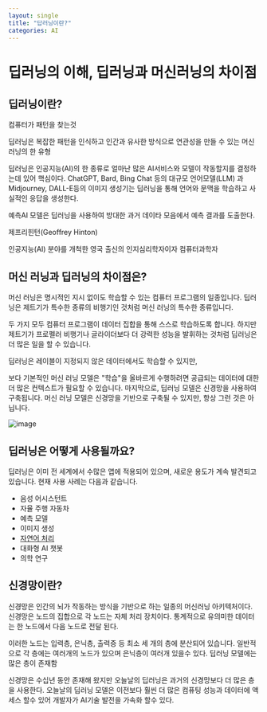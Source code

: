 ```yaml
---
layout: single
title: "답러닝이란?"
categories: AI
---
```


# 딥러닝의 이해, 딥러닝과 머신러닝의 차이점


## 딥러닝이란?


컴퓨터가 패턴을 찾는것

딥러닝은 복잡한 패턴을 인식하고 인간과 유사한 방식으로 연관성을 만들 수 있는 머신러닝의 한 유형

딥러닝은 인공지능(AI)의 한 종류로 얼마난 많은 AI서비스와 모델이 작동할지를 결정하는데 있어 핵심이다. ChatGPT, Bard, Bing Chat 등의 대규모 언어모델(LLM) 과 Midjourney, DALL-E등의 이미지 생성기는 딥러닝을 통해 언어와 문맥을 학습하고 사실적인 응답을 생성한다.

예측AI 모델은 딥러닝을 사용하여 방대한 과거 데이타 모음에서 예측 결과를 도출한다.



제프리힌턴(Geoffrey Hinton)

인공지능(AI) 분야를 개척한 영국 출신의 인지심리학자이자 컴퓨터과학자



## 머신 러닝과 딥러닝의 차이점은?

머신 러닝은 명시적인 지시 없이도 학습할 수 있는 컴퓨터 프로그램의 일종입니다. 딥러닝은 제트기가 특수한 종류의 비행기인 것처럼 머신 러닝의 특수한 종류입니다. 

두 가지 모두 컴퓨터 프로그램이 데이터 집합을 통해 스스로 학습하도록 합니다. 하지만 제트기가 프로펠러 비행기나 글라이더보다 더 강력한 성능을 발휘하는 것처럼 딥러닝은 더 많은 일을 할 수 있습니다.

딥러닝은 레이블이 지정되지 않은 데이터에서도 학습할 수 있지만, 

보다 기본적인 머신 러닝 모델은 "학습"을 올바르게 수행하려면 공급되는 데이터에 대한 더 많은 컨텍스트가 필요할 수 있습니다. 마지막으로, 딥러닝 모델은 신경망을 사용하여 구축됩니다. 머신 러닝 모델은 신경망을 기반으로 구축될 수 있지만, 항상 그런 것은 아닙니다.



![image](https://github.com/ChanWoo-Jung/ChanWoo-Jung.github.io/assets/100073385/34edeb07-1ca0-4ee8-a62b-4ad7afb47d40)




## 딥러닝은 어떻게 사용될까요?

딥러닝은 이미 전 세계에서 수많은 앱에 적용되어 있으며, 새로운 용도가 계속 발견되고 있습니다. 현재 사용 사례는 다음과 같습니다.

- 음성 어시스턴트
- 자율 주행 자동차
- 예측 모델
- 이미지 생성
- [자연어 처리](https://www.cloudflare.com/learning/ai/natural-language-processing-nlp/)
- 대화형 AI 챗봇
- 의학 연구



## 신경망이란?

신경망은 인간의 뇌가 작동하는 방식을 기반으로 하는 일종의 머신러닝 아키텍처이다. 신경망은 노드의 집합으로 각 노드는 자체 처리 장치이다. 통계적으로 유의미한 데이터는 한 노드에서 다음 노드로 전달 된다.

이러한 노드는 입력층, 은닉층, 출력증 등 최소 세 개의 층에 분산되어 있습니다. 일반적으로 각 층에는 여러개의 노드가 있으며 은닉층이 여러개 있을수 있다. 딥러닝 모델에는 많은 층이 존재함

신경망은 수십년 동안 존재해 왔지만 오늘날의 딥러닝은 과거의 신경망보다 더 많은 층을 사용한다. 오늘날의 딥러닝 모델은 이전보다 훨씬 더 많은 컴퓨팅 성능과 데이터에 액세스 할수 있어 개발자가 AI기술 발전을 가속화 할수 있다.
